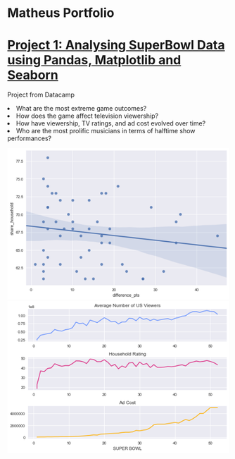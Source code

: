 # Matheus Portfolio

# [Project 1: Analysing SuperBowl Data using Pandas, Matplotlib and Seaborn](https://github.com/Archieks/SuperBowl.git)

Project from Datacamp

<li>What are the most extreme game outcomes?</li>
<li>How does the game affect television viewership?</li>
<li>How have viewership, TV ratings, and ad cost evolved over time?</li>
<li>Who are the most prolific musicians in terms of halftime show performances?</li>

![](/images/difference_pts_plt.png) ![](/images/viewership_ads.png)
